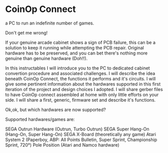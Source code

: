 # CoinOp Connect
a PC to run an indefinite number of games.

Don't get me wrong!

If your genuine arcade cabinet shows a sign of PCB failure, this can be a solution to keep it running while attempting the PCB repair. Original hardware has to be preserved, and you can bet there's nothing more genuine than genuine hardware (Doh!!).

In this instructables I will introduce you to the PC to dedicated cabinet convertion procedure and associated challenges. I will describe the idea beneath CoinOp Connect, the functions it performs and it's circuits. I will give some pertinent information about the hardwares supported in this first iteration of the project and design choices I adopted. I will share gerber files to have CoinOp connect assembled at home with only little efforts on your side. I will share a first, generic, firmware set and describe it's functions.

Ok,ok, but which hardwares are now supported?

Supported hardwares/games are:

SEGA Outrun Hardware (Outrun, Turbo Outrun)
SEGA Super Hang-On (Hang-On, Super Hang-On)
SEGA X-Board (theoretically any game)
Atari System 2 (Paperboy, ABP: All Points Bulletin, Super Sprint, Championship Sprint, 720°)
Pole Position (Atari and Namco hardware)
